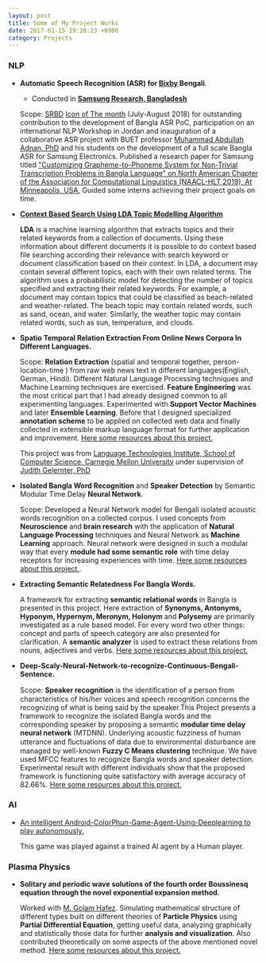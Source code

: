 ```yaml
---
layout: post
title: Some of My Project Works
date: 2017-01-15 19:20:23 +0900
category: Projects
---
```

### **NLP** 

- **Automatic Speech Recognition (ASR) for [Bixby](https://web.archive.org/web/20210131060707/https://www.samsung.com/us/explore/bixby/) Bengali**.
  * Conducted in [**Samsung Research, Bangladesh**](https://web.archive.org/web/20201020003706/https://research.samsung.com/srbd)

  Scope: [SRBD]((https://web.archive.org/web/20201020003706/https://research.samsung.com/srbd)) [Icon of The month](https://github.com/ShihabYasin/shihabyasin.github.io/blob/gh-pages/public/img/srbd-iom.jpeg) (July-August 2018) for outstanding contribution to the development of Bangla ASR PoC, participation on an international NLP Workshop in Jordan and inauguration of a collaborative ASR project with BUET professor [Muhammad Abdullah Adnan, PhD](https://web.archive.org/web/20201022201402/https://sites.google.com/site/abdullahadnan/ ) and his students on the development of a full scale Bangla ASR for Samsung Electronics.
Published a research paper for Samsung titled ["Customizing Grapheme-to-Phoneme System for Non-Trivial Transcription Problems in Bangla Language" on North American Chapter of the Association for Computational Linguistics (NAACL-HLT 2019), At Minneapolis, USA.]((https://web.archive.org/web/20200705150821/https://www.aclweb.org/anthology/N19-1322/))
Guided some interns achieving their project goals on time.


- **[Context Based Search Using LDA Topic Modelling Algorithm](https://github.com/ShihabYasin/LDA-to-Context-Based-Search)**

  **LDA** is a machine learning algorithm that extracts topics and their related keywords from a collection of documents. Using these information about different documents it is possible to do context based file searching according their relevance with search keyword or document classification based on their context.
  In LDA, a document may contain several different topics, each with their own related terms. The algorithm uses a probabilistic model for detecting the number of topics specified and extracting their related keywords. For example, a document may contain topics that could be classified as beach-related and weather-related. The beach topic may contain related words, such as sand, ocean, and water. Similarly, the weather topic may contain related words, such as sun, temperature, and clouds.


- **Spatio Temporal Relation Extraction From Online News Corpora In Different Languages.** 
   
   Scope: **Relation Extraction** (spatial and temporal together, person-location-time ) from raw web news text in different languages(English, German, Hindi). Different Natural Language Processing techniques and Machine Learning techniques are exercised. **Feature Engineering** was the most critical part that I had already designed common to all experimenting languages. Experimented with **Support Vector Machines** and later **Ensemble Learning**. Before that I designed specialized **annotation scheme** to be applied on collected web data and finally collected in extensible markup language format for further application and improvement. [Here some resources about this project.](https://github.com/ShihabYasin/Person-Location-Time-Association-by-Classification)
   
   This project was from [Language Technologies Institute, School of Computer Science, Carnegie Mellon University](https://www.lti.cs.cmu.edu/) under supervision of [Judith Gelernter, PhD](https://web.archive.org/web/20200923140503/http://www.cs.cmu.edu/~gelernter/)


- **Isolated Bangla Word Recognition** and **Speaker Detection** by Semantic Modular Time Delay **Neural Network**.

    Scope: Developed a Neural Network model for Bengali isolated acoustic words recognition on a collected corpus. I used concepts from **Neuroscience** and **brain research** with the application of **Natural Language Processing** techniques and Neural Network as **Machine Learning** approach. Neural network were designed in such a modular way that every **module had some semantic role** with time delay receptors for increasing experiences with time.   [Here some resources about this project.](https://github.com/ShihabYasin/Isolated-Bengali-Word-and-Speaker-Recognition.).


- **Extracting Semantic Relatedness For Bangla Words.**
   
   A framework for extracting **semantic relational words** in Bangla is presented in this project. Here extraction of **Synonyms, Antonyms, Hyponym, Hypernym, Meronym, Holonym** and **Polysemy** are primarily investigated as a rule based model. For every word two other things: concept and parts of speech category are also presented for clarification. A **semantic analyzer** is used to extract these relations from nouns, adjectives and verbs. [Here some resources about this project.](https://github.com/ShihabYasin/Extracting-Semantic-Relatedness-For-Bangla-Words)


- **Deep-Scaly-Neural-Network-to-recognize-Continuous-Bengali-Sentence.**
   
   Scope: **Speaker recognition** is the identiﬁcation of a person from characteristics of his/her voices and speech recognition concerns the recognizing of what is being said by the speaker.This Project presents a framework to recognize the isolated Bangla words and the corresponding speaker by proposing a semantic **modular time delay neural network** (MTDNN). Underlying acoustic fuzziness of human utterance and ﬂuctuations of data due to environmental disturbance are managed by well-known **Fuzzy C Means clustering** technique. We have used MFCC features to recognize Bangla words and speaker detection. Experimental result with different individuals show that the proposed framework is functioning quite satisfactory with average accuracy of 82.66%. [Here some resources about this project.](https://github.com/ShihabYasin/Deep-Scaly-Neural-Network-to-recognize-Continuous-Bengali-Sentence.)

### **AI**

- [An intelligent Android-ColorPhun-Game-Agent-Using-Deeplearning to play autonomously.](https://github.com/ShihabYasin/Android-ColorPhun-Game-Agent-Using-Deeplearning)
  
  This game was played against a trained AI agent by a Human player.


### **Plasma Physics**

- **Solitary and periodic wave solutions of the fourth order Boussinesq equation through the novel exponential expansion method.**

   Worked with [M. Golam Hafez](https://www.researchgate.net/profile/Md-Hafez). Simulating mathematical structure of different types built on different theories of **Particle Physics** using **Partial Differential Equation**, getting useful data, analyzing graphically and statistically those data for further **analysis and visualization**.  Also contributed theoretically on some aspects of the above mentioned novel method. [Here some resources about this project.](https://github.com/ShihabYasin/Research-on-Plasma-Physics)

 





 





 
